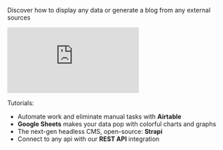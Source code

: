Discover how to display any data or generate a blog from any external sources

<iframe src="https://www.youtube-nocookie.com/embed/76CMCIW-wGk" title="YouTube video player" frameborder="0" allow="accelerometer; autoplay; clipboard-write; encrypted-media; gyroscope; picture-in-picture" allowfullscreen></iframe>

Tutorials:

- Automate work and eliminate manual tasks with **Airtable**
- **Google Sheets** makes your data pop with colorful charts and graphs
- The next-gen headless CMS, open-source: **Strapi**
- Connect to any api with our **REST API** integration
